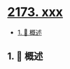 # [2173. xxx](https://github.com/Tdahuyou/TNotes.leetcode/tree/main/notes/2173.%20xxx)

<!-- region:toc -->

- [1. 📝 概述](#1--概述)

<!-- endregion:toc -->

## 1. 📝 概述
